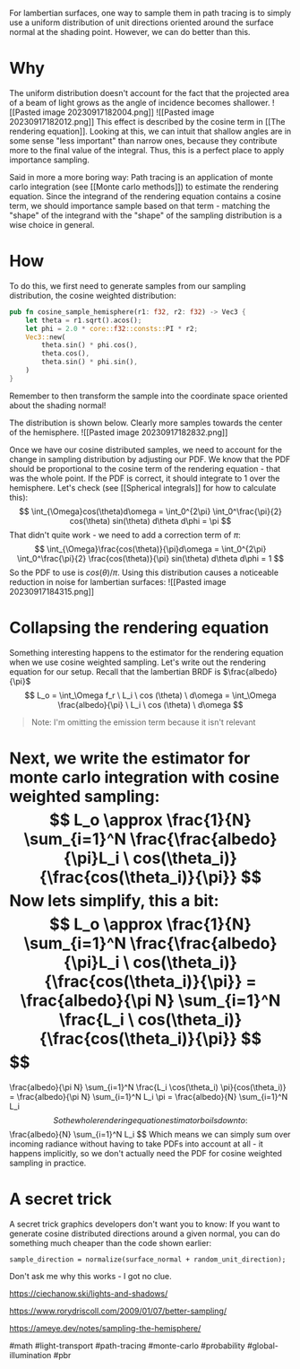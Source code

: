 For lambertian surfaces, one way to sample them in path tracing is to simply use a uniform distribution of unit directions oriented around the surface normal at the shading point. However, we can do better than this.
# Why
The uniform distribution doesn't account for the fact that the projected area of a beam of light grows as the angle of incidence becomes shallower. 
![[Pasted image 20230917182004.png]]
![[Pasted image 20230917182012.png]]
This effect is described by the cosine term in [[The rendering equation]]. Looking at this, we can intuit that shallow angles are in some sense "less important" than narrow ones, because they contribute more to the final value of the integral. Thus, this is a perfect place to apply importance sampling.

Said in more a more boring way: Path tracing is an application of monte carlo integration (see [[Monte carlo methods]]) to estimate the rendering equation. Since the integrand of the rendering equation contains a cosine term, we should importance sample based on that term - matching the "shape" of the integrand with the "shape" of the sampling distribution is a wise choice in general.
# How
To do this, we first need to generate samples from our sampling distribution, the cosine weighted distribution:
```rust
pub fn cosine_sample_hemisphere(r1: f32, r2: f32) -> Vec3 {
    let theta = r1.sqrt().acos();
    let phi = 2.0 * core::f32::consts::PI * r2;
    Vec3::new(
        theta.sin() * phi.cos(),
        theta.cos(),
        theta.sin() * phi.sin(),
    )
}
```
Remember to then transform the sample into the coordinate space oriented about the shading normal!

The distribution is shown below. Clearly more samples towards the center of the hemisphere.
![[Pasted image 20230917182832.png]]

Once we have our cosine distributed samples, we need to account for the change in sampling distribution by adjusting our PDF. We know that the PDF should be proportional to the cosine term of the rendering equation - that was the whole point. If the PDF is correct, it should integrate to 1 over the hemisphere. Let's check (see [[Spherical integrals]] for how to calculate this):
$$
\int_{\Omega}cos(\theta)d\omega = \int_0^{2\pi} \int_0^\frac{\pi}{2} cos(\theta) sin(\theta) d\theta d\phi = \pi
$$
That didn't quite work - we need to add a correction term of $\pi$:
$$
\int_{\Omega}\frac{cos(\theta)}{\pi}d\omega = \int_0^{2\pi} \int_0^\frac{\pi}{2} \frac{cos(\theta)}{\pi} sin(\theta) d\theta d\phi = 1
$$
So the PDF to use is $cos(\theta)/\pi$. Using this distribution causes a noticeable reduction in noise for lambertian surfaces:
![[Pasted image 20230917184315.png]]
# Collapsing the rendering equation
Something interesting happens to the estimator for the rendering equation when we use cosine weighted sampling. Let's write out the rendering equation for our setup. Recall that the lambertian BRDF is $\frac{albedo}{\pi}$
$$
L_o = \int_\Omega f_r \ L_i \ cos (\theta) \ d\omega = \int_\Omega \frac{albedo}{\pi} \ L_i \ cos (\theta) \ d\omega
$$
> Note: I'm omitting the emission term because it isn't relevant

Next, we write the estimator for monte carlo integration with cosine weighted sampling:
$$
L_o \approx \frac{1}{N} \sum_{i=1}^N \frac{\frac{albedo}{\pi}L_i \ cos(\theta_i)}{\frac{cos(\theta_i)}{\pi}}
$$
Now lets simplify, this a bit:
$$
L_o \approx
\frac{1}{N} \sum_{i=1}^N \frac{\frac{albedo}{\pi}L_i \ cos(\theta_i)}{\frac{cos(\theta_i)}{\pi}} =
\frac{albedo}{\pi N} \sum_{i=1}^N \frac{L_i \ cos(\theta_i)}{\frac{cos(\theta_i)}{\pi}}
$$
$$
=
\frac{albedo}{\pi N} \sum_{i=1}^N \frac{L_i \cos(\theta_i) \pi}{cos(\theta_i)}
= \frac{albedo}{\pi N} \sum_{i=1}^N L_i \pi = \frac{albedo}{N} \sum_{i=1}^N L_i
$$
So the whole rendering equation estimator boils down to:
$$
\frac{albedo}{N} \sum_{i=1}^N L_i
$$
Which means we can simply sum over incoming radiance without having to take PDFs into account at all - it happens implicitly, so we don't actually need the PDF for cosine weighted sampling in practice.
# A secret trick
A secret trick graphics developers don't want you to know: If you want to generate cosine distributed directions around a given normal, you can do something much cheaper than the code shown earlier:
```
sample_direction = normalize(surface_normal + random_unit_direction);
```
Don't ask me why this works - I got no clue.

https://ciechanow.ski/lights-and-shadows/

https://www.rorydriscoll.com/2009/01/07/better-sampling/

https://ameye.dev/notes/sampling-the-hemisphere/

#math #light-transport #path-tracing #monte-carlo #probability #global-illumination #pbr 